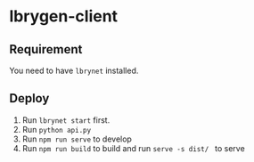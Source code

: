 # lbrygen-client

## Requirement
You need to have `lbrynet` installed.

## Deploy
1. Run `lbrynet start` first. 
2. Run `python api.py`
3. Run `npm run serve` to develop
4. Run `npm run build` to build and run `serve -s dist/ ` to serve